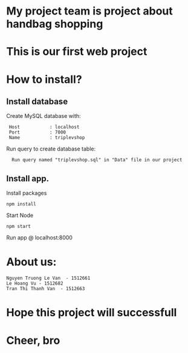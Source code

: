 
# My project team is project about handbag shopping

# This is our first web project 
# How to install?
## Install database
Create MySQL database with:
```
 Host           : localhost
 Port           : 7000
 Name           : triplevshop
```
Run query to create database table:
```
  Run query named "triplevshop.sql" in "Data" file in our project
```
## Install app.
Install packages
```
npm install
```
Start Node
```
npm start
```
Run app @ localhost:8000
# About us:
```
Nguyen Truong Le Van  - 1512661
Le Hoang Vu - 1512682
Tran Thi Thanh Van  - 1512663
```

# Hope this project will successfull
# Cheer, bro
